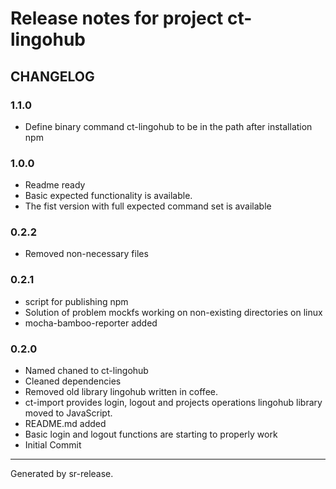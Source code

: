 # Release notes for project ct-lingohub


CHANGELOG
---------

### 1.1.0

* Define binary command ct-lingohub to be in the path after installation npm


### 1.0.0

* Readme ready
* Basic expected functionality is available.
* The fist version with full expected command set is available


### 0.2.2

* Removed non-necessary files


### 0.2.1

* script for publishing npm
* Solution of problem mockfs working on non-existing directories on linux
* mocha-bamboo-reporter added


### 0.2.0


* Named chaned to ct-lingohub
* Cleaned  dependencies
* Removed old library lingohub written in coffee.
* ct-import provides login, logout and projects operations lingohub library moved to JavaScript. 
* README.md added
* Basic login and logout functions are starting to properly work
* Initial Commit


________

Generated by sr-release. 
